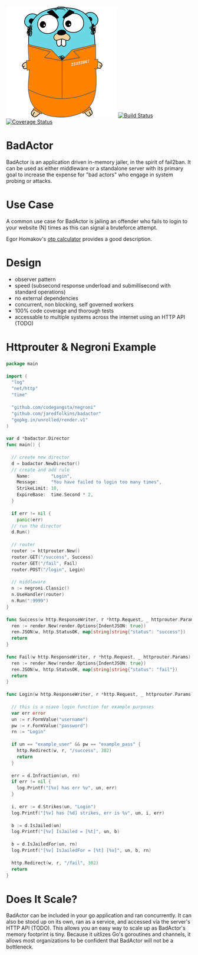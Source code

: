 ![badactor logo](https://raw.githubusercontent.com/jaredfolkins/badactor_logo/master/badactor_logo_300x300.png) [![Build Status](https://travis-ci.org/jaredfolkins/badactor.svg?branch=master)](https://travis-ci.org/jaredfolkins/badactor) [![Coverage Status](https://img.shields.io/coveralls/jaredfolkins/badactor.svg)](https://coveralls.io/r/jaredfolkins/badactor?branch=master)

# BadActor 

BadActor is an application driven in-memory jailer, in the spirit of fail2ban. It can be used as either middleware or a standalone server with its primary goal to increase the expense for "bad actors" who engage in system probing or attacks.

# Use Case

A common use case for BadActor is jailing an offender who fails to login to your website (N) times as this can signal a bruteforce attempt.

Egor Homakov's [otp calculator](http://sakurity.com/otp) provides a good description.

# Design

- observer pattern
- speed (subsecond response underload and submillisecond with standard operations)
- no external dependencies 
- concurrent, non blocking, self governed workers
- 100% code coverage and thorough tests
- accessable to multiple systems across the internet using an HTTP API (TODO)


# Httprouter & Negroni Example

```go
package main

import (
  "log"
  "net/http"
  "time"

  "github.com/codegangsta/negroni"
  "github.com/jaredfolkins/badactor"                                                                                                                                                                                                                                                                                                                                               "github.com/julienschmidt/httprouter"
  "gopkg.in/unrolled/render.v1"
)

var d *badactor.Director
func main() {

  // create new director
  d = badactor.NewDirector()
  // create and add rule                                                                                                                                                                                                                                                                                                                                                           ru := &badactor.Rule{
    Name:        "Login",
    Message:     "You have failed to login too many times",
    StrikeLimit: 10,
    ExpireBase:  time.Second * 2,                                                                                                                                                                                                                                                                                                                                                    Sentence:    time.Second * 2,
  }
                                                                                                                                                                                                                                                                                                                                                                                   err := d.AddRule(ru)
  if err != nil {
    panic(err)                                                                                                                                                                                                                                                                                                                                                                     }
  // run the director
  d.Run()

  // router
  router := httprouter.New()
  router.GET("/success", Success)
  router.GET("/fail", Fail)
  router.POST("/login", Login)

  // middleware
  n := negroni.Classic()
  n.UseHandler(router)
  n.Run(":9999")
}

func Success(w http.ResponseWriter, r *http.Request, _ httprouter.Params) {
  ren := render.New(render.Options{IndentJSON: true})
  ren.JSON(w, http.StatusOK, map[string]string{"status": "success"})
  return
}

func Fail(w http.ResponseWriter, r *http.Request, _ httprouter.Params) {
  ren := render.New(render.Options{IndentJSON: true})
  ren.JSON(w, http.StatusOK, map[string]string{"status": "fail"})
  return
}

func Login(w http.ResponseWriter, r *http.Request, _ httprouter.Params) {

  // this is a niave login function for example purposes
  var err error
  un := r.FormValue("username")
  pw := r.FormValue("password")
  rn := "Login"

  if un == "example_user" && pw == "example_pass" {
    http.Redirect(w, r, "/success", 302)
    return
  }

  err = d.Infraction(un, rn)
  if err != nil {
    log.Printf("[%v] has err %v", un, err)
  }

  i, err := d.Strikes(un, "Login")
  log.Printf("[%v] has [%d] strikes, err is %v", un, i, err)

  b := d.IsJailed(un)
  log.Printf("[%v] IsJailed = [%t]", un, b)

  b = d.IsJailedFor(un, rn)
  log.Printf("[%v] IsJailedFor = [%t] [%v]", un, b, rn)

  http.Redirect(w, r, "/fail", 302)
  return
}
```


# Does It Scale?

BadActor can be included in your go application and ran concurrently. It can also be stood up on its own, ran as a service, and accessed via the server's HTTP API (TODO). This allows you an easy way to scale up as BadActor's memory footprint is tiny. Because it uitlizes Go's goroutines and channels, it allows most organizations to be confident that BadActor will not be a bottleneck. 
